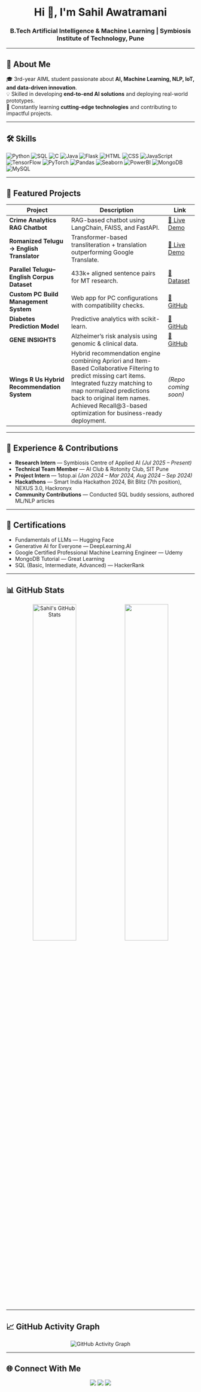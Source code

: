 <!-- Profile Header -->
<h1 align="center">Hi 👋, I'm Sahil Awatramani</h1>
<h3 align="center">B.Tech Artificial Intelligence & Machine Learning | Symbiosis Institute of Technology, Pune</h3>

---

## 🌟 About Me  
🎓 3rd-year AIML student passionate about **AI, Machine Learning, NLP, IoT, and data-driven innovation**.  
💡 Skilled in developing **end-to-end AI solutions** and deploying real-world prototypes.  
🚀 Constantly learning **cutting-edge technologies** and contributing to impactful projects.  

---

## 🛠 Skills  

![Python](https://img.shields.io/badge/Python-3776AB?style=for-the-badge&logo=python&logoColor=white)
![SQL](https://img.shields.io/badge/SQL-336791?style=for-the-badge&logo=postgresql&logoColor=white)
![C](https://img.shields.io/badge/C-00599C?style=for-the-badge&logo=c&logoColor=white)
![Java](https://img.shields.io/badge/Java-ED8B00?style=for-the-badge&logo=java&logoColor=white)
![Flask](https://img.shields.io/badge/Flask-000000?style=for-the-badge&logo=flask&logoColor=white)
![HTML](https://img.shields.io/badge/HTML-E34F26?style=for-the-badge&logo=html5&logoColor=white)
![CSS](https://img.shields.io/badge/CSS-1572B6?style=for-the-badge&logo=css3&logoColor=white)
![JavaScript](https://img.shields.io/badge/JavaScript-323330?style=for-the-badge&logo=javascript&logoColor=F7DF1E)
![TensorFlow](https://img.shields.io/badge/TensorFlow-FF6F00?style=for-the-badge&logo=tensorflow&logoColor=white)
![PyTorch](https://img.shields.io/badge/PyTorch-EE4C2C?style=for-the-badge&logo=pytorch&logoColor=white)
![Pandas](https://img.shields.io/badge/Pandas-150458?style=for-the-badge&logo=pandas&logoColor=white)
![Seaborn](https://img.shields.io/badge/Seaborn-0099CC?style=for-the-badge&logo=python&logoColor=white)
![PowerBI](https://img.shields.io/badge/PowerBI-F2C811?style=for-the-badge&logo=power-bi&logoColor=black)
![MongoDB](https://img.shields.io/badge/MongoDB-4EA94B?style=for-the-badge&logo=mongodb&logoColor=white)
![MySQL](https://img.shields.io/badge/MySQL-005C84?style=for-the-badge&logo=mysql&logoColor=white)

---

## 📂 Featured Projects  

| Project | Description | Link |
|---------|-------------|------|
| **Crime Analytics RAG Chatbot** | RAG-based chatbot using LangChain, FAISS, and FastAPI. | [🔗 Live Demo](https://huggingface.co/spaces/sahilawatramani/crime-analytics-backend) |
| **Romanized Telugu → English Translator** | Transformer-based transliteration + translation outperforming Google Translate. | [🔗 Live Demo](https://r-te-n-en-frontend-g6n8.onrender.com) |
| **Parallel Telugu–English Corpus Dataset** | 433k+ aligned sentence pairs for MT research. | [🔗 Dataset](https://huggingface.co/datasets/HackHedron/English_Telugu_Parallel_Corpus) |
| **Custom PC Build Management System** | Web app for PC configurations with compatibility checks. | [🔗 GitHub](https://github.com/sahilawatramani/Custom-PC-Build-Management) |
| **Diabetes Prediction Model** | Predictive analytics with scikit-learn. | [🔗 GitHub](https://github.com/sahilawatramani/Diabetes-Prediction) |
| **GENE INSIGHTS** | Alzheimer’s risk analysis using genomic & clinical data. | [🔗 GitHub](https://github.com/r1ddh118/GENE_INSIGHTS) |
| **Wings R Us Hybrid Recommendation System** | Hybrid recommendation engine combining Apriori and Item-Based Collaborative Filtering to predict missing cart items. Integrated fuzzy matching to map normalized predictions back to original item names. Achieved Recall@3-based optimization for business-ready deployment. | *(Repo coming soon)* |

---

## 💼 Experience & Contributions  

- **Research Intern** — Symbiosis Centre of Applied AI *(Jul 2025 – Present)*  
- **Technical Team Member** — AI Club & Rotonity Club, SIT Pune  
- **Project Intern** — 1stop.ai *(Jan 2024 – Mar 2024, Aug 2024 – Sep 2024)*  
- **Hackathons** — Smart India Hackathon 2024, Bit Blitz (7th position), NEXUS 3.0, Hackronyx  
- **Community Contributions** — Conducted SQL buddy sessions, authored ML/NLP articles  

---

## 📜 Certifications  

- Fundamentals of LLMs — Hugging Face  
- Generative AI for Everyone — DeepLearning.AI  
- Google Certified Professional Machine Learning Engineer — Udemy  
- MongoDB Tutorial — Great Learning  
- SQL (Basic, Intermediate, Advanced) — HackerRank  

---

## 📊 GitHub Stats  

<p align="center">
  <img src="https://github-readme-stats.vercel.app/api?username=sahilawatramani&show_icons=true&theme=radical" alt="Sahil's GitHub Stats" width="48%" />
  <img src="https://github-readme-streak-stats.herokuapp.com/?user=sahilawatramani&theme=radical" width="48%" />
</p>

---

## 📈 GitHub Activity Graph  

<p align="center">
  <img src="https://github-readme-activity-graph.vercel.app/graph?username=sahilawatramani&theme=react-dark" alt="GitHub Activity Graph" />
</p>

---

## 🌐 Connect With Me  

<p align="center">
  <a href="https://www.linkedin.com/in/sahil-awatramani/"><img src="https://img.shields.io/badge/LinkedIn-0077B5?style=for-the-badge&logo=linkedin&logoColor=white"/></a>
  <a href="https://github.com/sahilawatramani"><img src="https://img.shields.io/badge/GitHub-100000?style=for-the-badge&logo=github&logoColor=white"/></a>
  <a href="mailto:sahilawatramani@gmail.com"><img src="https://img.shields.io/badge/Email-D14836?style=for-the-badge&logo=gmail&logoColor=white"/></a>
</p>
